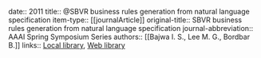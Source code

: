 date:: 2011
title:: @SBVR business rules generation from natural language specification
item-type:: [[journalArticle]]
original-title:: SBVR business rules generation from natural language specification
journal-abbreviation:: AAAI Spring Symposium Series
authors:: [[Bajwa I. S., Lee M. G., Bordbar B.]]
links:: [Local library](zotero://select/library/items/Z3EQ6KXI), [Web library](https://www.zotero.org/users/6520516/items/Z3EQ6KXI)

